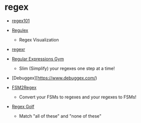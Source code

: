 # regex

- [regex101](https://regex101.com/)

- [Regulex](https://jex.im/regulex/)
  - Regex Visualization

- [regexr](https://regexr.com/)

- [Regular Expressions Gym](http://ivanzuzak.info/noam/webapps/regex_simplifier/)
  - Slim (Simplify) your regexes one step at a time!

- [Debuggex][https://www.debuggex.com/)

- [FSM2Regex](http://ivanzuzak.info/noam/webapps/fsm2regex/)
  - Convert your FSMs to regexes and your regexes to FSMs!

- [Regex Golf](https://alf.nu/RegexGolf)
  - Match "all of these" and "none of these"